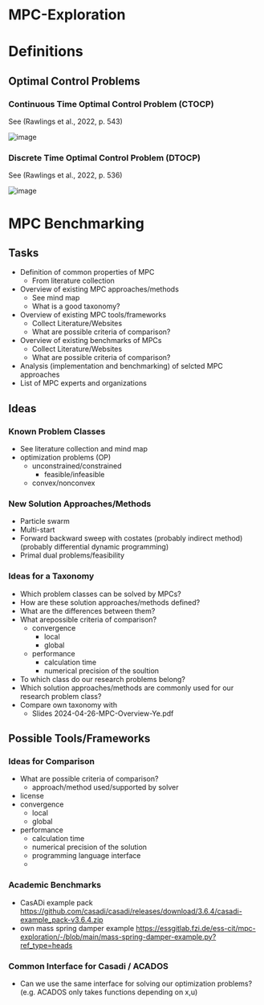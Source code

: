 # MPC-Exploration
# Definitions

## Optimal Control Problems

### Continuous Time Optimal Control Problem (CTOCP)

See (Rawlings et al., 2022, p. 543)

![image](https://github.com/user-attachments/assets/b2ae8eed-a624-47b3-9f0f-327c4ff05f1d)


### Discrete Time Optimal Control Problem (DTOCP)

See (Rawlings et al., 2022, p. 536)

![image](https://github.com/user-attachments/assets/504a5cd1-90b4-4798-89e7-a915a7a7caad)


# MPC Benchmarking

## Tasks
- Definition of common properties of MPC
  - From literature collection
- Overview of existing MPC approaches/methods
  - See mind map
  - What is a good taxonomy?
- Overview of existing MPC tools/frameworks
  - Collect Literature/Websites
  - What are possible criteria of comparison?
- Overview of existing benchmarks of MPCs
  - Collect Literature/Websites
  - What are possible criteria of comparison?
- Analysis (implementation and benchmarking) of selcted MPC approaches
- List of MPC experts and organizations 

## Ideas

### Known Problem Classes
- See literature collection and mind map
- optimization problems (OP)
  - unconstrained/constrained
    - feasible/infeasible
  - convex/nonconvex

### New Solution Approaches/Methods
- Particle swarm
- Multi-start
- Forward backward sweep with costates (probably indirect method) (probably differential dynamic programming)
- Primal dual problems/feasibility

### Ideas for a Taxonomy
- Which problem classes can be solved by MPCs?
- How are these solution approaches/methods defined?
- What are the differences between them?
- What arepossible criteria of comparison?
  - convergence
    - local
    - global
  - performance
    - calculation time
    - numerical precision of the soultion
- To which class do our research problems belong?
- Which solution approaches/methods are commonly used for our research problem class?
- Compare own taxonomy with
  - Slides 2024-04-26-MPC-Overview-Ye.pdf

## Possible Tools/Frameworks

### Ideas for Comparison

- What are possible criteria of comparison?
  - approach/method used/supported by solver
- license
- convergence
  - local
  - global
- performance
  - calculation time
  - numerical precision of the solution
  - programming language interface
  - 
### Academic Benchmarks
- CasADi example pack https://github.com/casadi/casadi/releases/download/3.6.4/casadi-example_pack-v3.6.4.zip
- own mass spring damper example https://essgitlab.fzi.de/ess-cit/mpc-exploration/-/blob/main/mass-spring-damper-example.py?ref_type=heads


### Common Interface for Casadi / ACADOS
- Can we use the same interface for solving our optimization problems? (e.g. ACADOS only takes functions depending on x,u)

